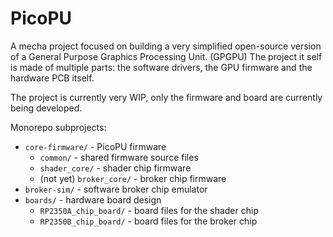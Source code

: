 # PicoPU

A mecha project focused on building a very simplified open-source version of a General Purpose Graphics Processing Unit. (GPGPU) The project it self is made of multiple parts: the software drivers, the GPU firmware and the hardware PCB itself.

The project is currently very WIP, only the firmware and board are currently being developed.

Monorepo subprojects:
- `core-firmware/` - PicoPU firmware
	- `common/` - shared firmware source files
	- `shader_core/` - shader chip firmware
	- (not yet) `broker_core/` - broker chip firmware
- `broker-sim/` - software broker chip emulator
- `boards/` - hardware board design
	- `RP2350A_chip_board/` - board files for the shader chip
	- `RP2350B_chip_board/` - board files for the broker chip